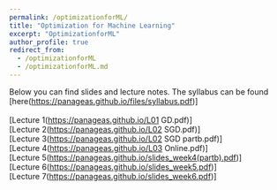 ```yaml
---
permalink: /optimizationforML/
title: "Optimization for Machine Learning"
excerpt: "OptimizationforML"
author_profile: true
redirect_from: 
  - /optimizationforML
  - /optimizationforML.md
---
```

Below you can find slides and lecture notes. The syllabus can be found [here(https://panageas.github.io/files/syllabus.pdf)] <br/>
<br/>
[Lecture 1(https://panageas.github.io/L01 GD.pdf)] <br/>
[Lecture 2(https://panageas.github.io/L02 SGD.pdf)] <br/>
[Lecture 3(https://panageas.github.io/L02 SGD partb.pdf)] <br/>
[Lecture 4(https://panageas.github.io/L03 Online.pdf)] <br/>
[Lecture 5(https://panageas.github.io/slides_week4(partb).pdf)] <br/>
[Lecture 6(https://panageas.github.io/slides_week5.pdf)] <br/>
[Lecture 7(https://panageas.github.io/slides_week6.pdf)] <br/>
<br/>
